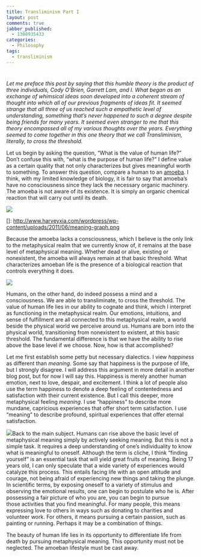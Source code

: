 ```yaml
---
title: Transliminism Part I
layout: post
comments: true
jabber_published:
  - 1308935433
categories:
  - Philosophy
tags:
  - transliminism
---
```

# 

*Let me preface this post by saying that this humble theory is the product of three individuals, Cody O’Brien, Garrett Lam, and I. What began as an exchange of whimsical ideas soon developed into a coherent stream of thought into which all of our previous fragments of ideas fit. It seemed strange that all three of us reached such a empathetic level of understanding, something that’s never happened to such a degree despite being friends for many years. It seemed even stranger to me that this theory encompassed all of my various thoughts over the years. Everything seemed to come together in this one theory that we call Transliminism, literally, to cross the threshold.*

Let us begin by asking the question, “What is the value of human life?” Don’t confuse this with, “what is the purpose of human life?” I define value as a certain quality that not only characterizes but gives meaningful worth to something. To answer this question, compare a human to an [amoeba][1]. I think, with my limited knowledge of biology, it is fair to say that amoeba’s have no consciousness since they lack the necessary organic machinery. The amoeba is not aware of its existence. It is simply an organic chemical reaction that will carry out until its death.

 [1]: http://en.wikipedia.org/wiki/Amoeba_(genus)

[![][3]][3]

 []: http://www.harveyxia.com/wordpress/wp-content/uploads/2011/06/meaning-graph.png

Because the amoeba lacks a consciousness, which I believe is the only link to the metaphysical realm that we currently know of, it remains at the base level of metaphysical meaning. Whether dead or alive, existing or nonexistent, the amoeba will always remain at that basic threshold. What characterizes amoeban life is the presence of a biological reaction that controls everything it does.

![][3]

 [3]: http://t0.gstatic.com/images?q=tbn:ANd9GcRXP-l4UIaJKFtJqLnp_eISUR8szRs9NxDZ0doC8Zp42o7x30R1wA&t=1

Humans, on the other hand, do indeed possess a mind and a consciousness. We are able to transliminate, to cross the threshold. The value of human life lies in our ability to cognate and think, which I interpret as functioning in the metaphysical realm. Our emotions, intuitions, and sense of fulfillment are all connected to this metaphysical realm, a world beside the physical world we perceive around us. Humans are born into the physical world, transitioning from nonexistent to existent, at this basic threshold. The fundamental difference is that we have the ability to rise above the base level if we choose. Now, how is that accomplished?

Let me first establish some petty but necessary dialectics. I view *happiness* as different than *meaning*. Some say that happiness is the purpose of life, but I strongly disagree. I will address this argument in more detail in another blog post, but for now I will say this. Happiness is merely another human emotion, next to love, despair, and excitement. I think a lot of people also use the term happiness to denote a deep feeling of contentedness and satisfaction with their current existence. But I call this deeper, more metaphysical feeling *meaning*. I use “happiness” to describe more mundane, capricious experiences that offer short term satisfaction. I use “meaning” to describe profound, spiritual experiences that offer eternal satisfaction.

![][4]Back to the main subject. Humans can rise above the basic level of metaphysical meaning simply by actively seeking meaning. But this is not a simple task. It requires a deep understanding of one’s individuality to know what is meaningful to oneself. Although the term is cliche, I think “finding yourself” is an essential task that will yield great fruits of meaning. Being 17 years old, I can only speculate that a wide variety of experiences would catalyze this process. This entails facing life with an open attitude and courage, not being afraid of experiencing new things and taking the plunge. In scientific terms, by exposing oneself to a variety of stimulus and observing the emotional results, one can begin to postulate who he is. After possessing a fair picture of who you are, you can begin to pursue those activities that you find meaningful. For many people, this means expressing love to others in ways such as donating to charities and volunteer work. For others, it means pursuing a certain passion, such as painting or running. Perhaps it may be a combination of things.

 [4]: http://www.google.com/url?source=imgres&ct=img&q=http://www.motley-focus.com/death.jpg&sa=X&ei=RMEETu63JIjX0QG13pCDCw&ved=0CAQQ8wc&usg=AFQjCNEvgDmCjxV4shVEli924PwS7KIptw

The beauty of human life lies in its opportunity to differentiate life from death by pursuing metaphysical meaning. This opportunity must not be neglected. The amoeban lifestyle must be cast away.
